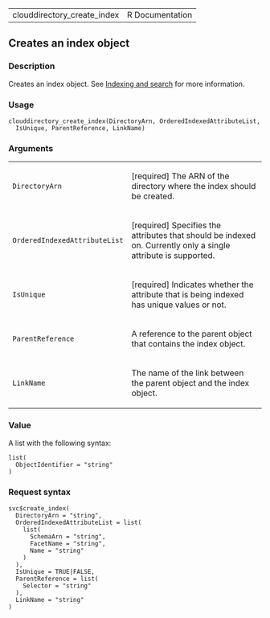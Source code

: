 <table style="width: 100%;">
<tbody>
<tr class="odd">
<td>clouddirectory_create_index</td>
<td style="text-align: right;">R Documentation</td>
</tr>
</tbody>
</table>

## Creates an index object

### Description

Creates an index object. See [Indexing and
search](https://docs.aws.amazon.com/clouddirectory/latest/developerguide/indexing_search.html)
for more information.

### Usage

    clouddirectory_create_index(DirectoryArn, OrderedIndexedAttributeList,
      IsUnique, ParentReference, LinkName)

### Arguments

<table>
<colgroup>
<col style="width: 35%" />
<col style="width: 65%" />
</colgroup>
<tbody>
<tr class="odd">
<td><code
id="clouddirectory_create_index_:_DirectoryArn">DirectoryArn</code></td>
<td><p>[required] The ARN of the directory where the index should be
created.</p></td>
</tr>
<tr class="even">
<td><code
id="clouddirectory_create_index_:_OrderedIndexedAttributeList">OrderedIndexedAttributeList</code></td>
<td><p>[required] Specifies the attributes that should be indexed on.
Currently only a single attribute is supported.</p></td>
</tr>
<tr class="odd">
<td><code
id="clouddirectory_create_index_:_IsUnique">IsUnique</code></td>
<td><p>[required] Indicates whether the attribute that is being indexed
has unique values or not.</p></td>
</tr>
<tr class="even">
<td><code
id="clouddirectory_create_index_:_ParentReference">ParentReference</code></td>
<td><p>A reference to the parent object that contains the index
object.</p></td>
</tr>
<tr class="odd">
<td><code
id="clouddirectory_create_index_:_LinkName">LinkName</code></td>
<td><p>The name of the link between the parent object and the index
object.</p></td>
</tr>
</tbody>
</table>

### Value

A list with the following syntax:

    list(
      ObjectIdentifier = "string"
    )

### Request syntax

    svc$create_index(
      DirectoryArn = "string",
      OrderedIndexedAttributeList = list(
        list(
          SchemaArn = "string",
          FacetName = "string",
          Name = "string"
        )
      ),
      IsUnique = TRUE|FALSE,
      ParentReference = list(
        Selector = "string"
      ),
      LinkName = "string"
    )
